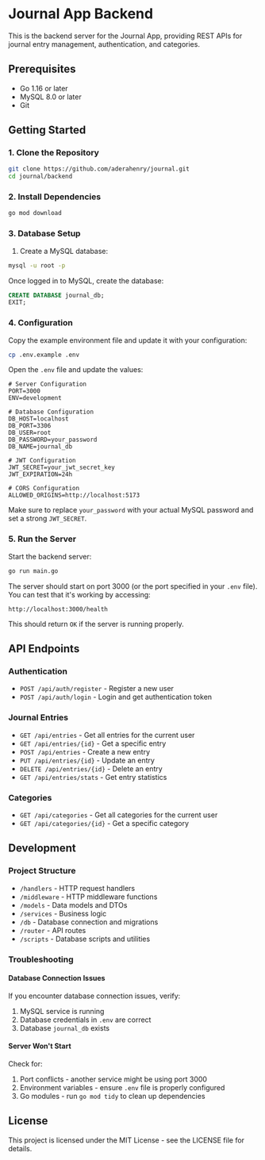 # Journal App Backend

This is the backend server for the Journal App, providing REST APIs for journal entry management, authentication, and categories.

## Prerequisites

- Go 1.16 or later
- MySQL 8.0 or later
- Git

## Getting Started

### 1. Clone the Repository

```bash
git clone https://github.com/aderahenry/journal.git
cd journal/backend
```

### 2. Install Dependencies

```bash
go mod download
```

### 3. Database Setup

1. Create a MySQL database:

```bash
mysql -u root -p
```

Once logged in to MySQL, create the database:

```sql
CREATE DATABASE journal_db;
EXIT;
```

### 4. Configuration

Copy the example environment file and update it with your configuration:

```bash
cp .env.example .env
```

Open the `.env` file and update the values:

```
# Server Configuration
PORT=3000
ENV=development

# Database Configuration
DB_HOST=localhost
DB_PORT=3306
DB_USER=root
DB_PASSWORD=your_password
DB_NAME=journal_db

# JWT Configuration
JWT_SECRET=your_jwt_secret_key
JWT_EXPIRATION=24h

# CORS Configuration
ALLOWED_ORIGINS=http://localhost:5173
```

Make sure to replace `your_password` with your actual MySQL password and set a strong `JWT_SECRET`.

### 5. Run the Server

Start the backend server:

```bash
go run main.go
```

The server should start on port 3000 (or the port specified in your `.env` file). You can test that it's working by accessing:

```
http://localhost:3000/health
```

This should return `OK` if the server is running properly.

## API Endpoints

### Authentication

- `POST /api/auth/register` - Register a new user
- `POST /api/auth/login` - Login and get authentication token

### Journal Entries

- `GET /api/entries` - Get all entries for the current user
- `GET /api/entries/{id}` - Get a specific entry
- `POST /api/entries` - Create a new entry
- `PUT /api/entries/{id}` - Update an entry
- `DELETE /api/entries/{id}` - Delete an entry
- `GET /api/entries/stats` - Get entry statistics

### Categories

- `GET /api/categories` - Get all categories for the current user
- `GET /api/categories/{id}` - Get a specific category

## Development

### Project Structure

- `/handlers` - HTTP request handlers
- `/middleware` - HTTP middleware functions
- `/models` - Data models and DTOs
- `/services` - Business logic
- `/db` - Database connection and migrations
- `/router` - API routes
- `/scripts` - Database scripts and utilities

### Troubleshooting

#### Database Connection Issues

If you encounter database connection issues, verify:

1. MySQL service is running
2. Database credentials in `.env` are correct
3. Database `journal_db` exists

#### Server Won't Start

Check for:

1. Port conflicts - another service might be using port 3000
2. Environment variables - ensure `.env` file is properly configured
3. Go modules - run `go mod tidy` to clean up dependencies

## License

This project is licensed under the MIT License - see the LICENSE file for details. 